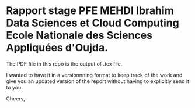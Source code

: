 # Rapport stage PFE MEHDI Ibrahim Data Sciences et Cloud Computing Ecole Nationale des Sciences Appliquées d'Oujda.

The PDF file in this repo is the output of .tex file.


I wanted to have it in a versionnning format to keep track of the work and give you an updated version of the report without having to explicitly send it to you.

Cheers,
